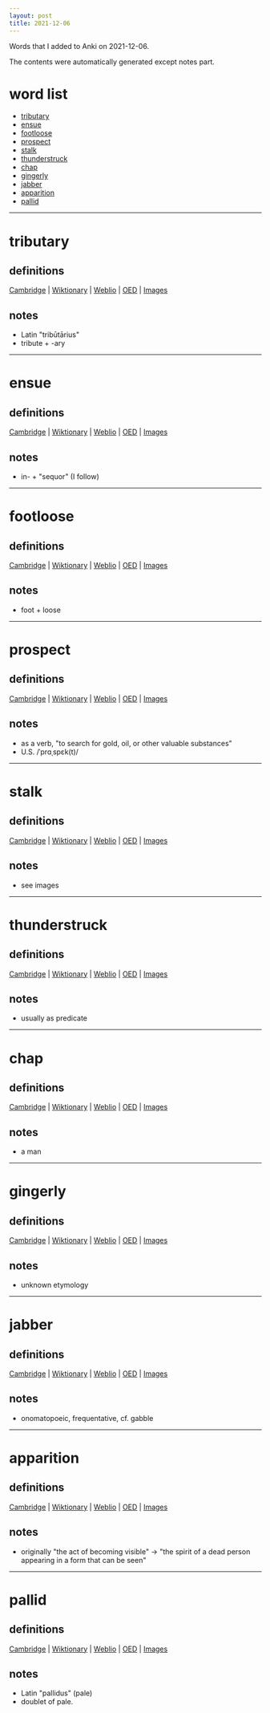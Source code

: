 ```yaml
---
layout: post
title: 2021-12-06
---
```


Words that I added to Anki on 2021-12-06.

The contents were automatically generated except notes part.
# word list
- [tributary](#tributary)
- [ensue](#ensue)
- [footloose](#footloose)
- [prospect](#prospect)
- [stalk](#stalk)
- [thunderstruck](#thunderstruck)
- [chap](#chap)
- [gingerly](#gingerly)
- [jabber](#jabber)
- [apparition](#apparition)
- [pallid](#pallid)

---

# tributary
## definitions
[Cambridge](https://dictionary.cambridge.org/us/dictionary/english/tributary)
|
[Wiktionary](https://en.wiktionary.org/wiki/tributary#English)
|
[Weblio](https://ejje.weblio.jp/content_find?query=tributary&searchType=exact)
|
[OED](https://www.oed.com/search?q=tributary)
|
[Images](https://www.google.com/search?tbm=isch&q=tributary)

## notes
- Latin "tribūtārius"
- tribute + -ary

---

# ensue
## definitions
[Cambridge](https://dictionary.cambridge.org/us/dictionary/english/ensue)
|
[Wiktionary](https://en.wiktionary.org/wiki/ensue#English)
|
[Weblio](https://ejje.weblio.jp/content_find?query=ensue&searchType=exact)
|
[OED](https://www.oed.com/search?q=ensue)
|
[Images](https://www.google.com/search?tbm=isch&q=ensue)

## notes
- in- + "sequor" (I follow)

---

# footloose
## definitions
[Cambridge](https://dictionary.cambridge.org/us/dictionary/english/footloose)
|
[Wiktionary](https://en.wiktionary.org/wiki/footloose#English)
|
[Weblio](https://ejje.weblio.jp/content_find?query=footloose&searchType=exact)
|
[OED](https://www.oed.com/search?q=footloose)
|
[Images](https://www.google.com/search?tbm=isch&q=footloose)

## notes
- foot + loose

---

# prospect
## definitions
[Cambridge](https://dictionary.cambridge.org/us/dictionary/english/prospect)
|
[Wiktionary](https://en.wiktionary.org/wiki/prospect#English)
|
[Weblio](https://ejje.weblio.jp/content_find?query=prospect&searchType=exact)
|
[OED](https://www.oed.com/search?q=prospect)
|
[Images](https://www.google.com/search?tbm=isch&q=prospect)

## notes
- as a verb, "to search for gold, oil, or other valuable substances"
- U.S. /ˈprɑˌspɛk(t)/

---

# stalk
## definitions
[Cambridge](https://dictionary.cambridge.org/us/dictionary/english/stalk)
|
[Wiktionary](https://en.wiktionary.org/wiki/stalk#English)
|
[Weblio](https://ejje.weblio.jp/content_find?query=stalk&searchType=exact)
|
[OED](https://www.oed.com/search?q=stalk)
|
[Images](https://www.google.com/search?tbm=isch&q=stalk)

## notes
- see images

---

# thunderstruck
## definitions
[Cambridge](https://dictionary.cambridge.org/us/dictionary/english/thunderstruck)
|
[Wiktionary](https://en.wiktionary.org/wiki/thunderstruck#English)
|
[Weblio](https://ejje.weblio.jp/content_find?query=thunderstruck&searchType=exact)
|
[OED](https://www.oed.com/search?q=thunderstruck)
|
[Images](https://www.google.com/search?tbm=isch&q=thunderstruck)

## notes
- usually as predicate

---

# chap
## definitions
[Cambridge](https://dictionary.cambridge.org/us/dictionary/english/chap)
|
[Wiktionary](https://en.wiktionary.org/wiki/chap#English)
|
[Weblio](https://ejje.weblio.jp/content_find?query=chap&searchType=exact)
|
[OED](https://www.oed.com/search?q=chap)
|
[Images](https://www.google.com/search?tbm=isch&q=chap)

## notes
- a man

---

# gingerly
## definitions
[Cambridge](https://dictionary.cambridge.org/us/dictionary/english/gingerly)
|
[Wiktionary](https://en.wiktionary.org/wiki/gingerly#English)
|
[Weblio](https://ejje.weblio.jp/content_find?query=gingerly&searchType=exact)
|
[OED](https://www.oed.com/search?q=gingerly)
|
[Images](https://www.google.com/search?tbm=isch&q=gingerly)

## notes
- unknown etymology

---

# jabber
## definitions
[Cambridge](https://dictionary.cambridge.org/us/dictionary/english/jabber)
|
[Wiktionary](https://en.wiktionary.org/wiki/jabber#English)
|
[Weblio](https://ejje.weblio.jp/content_find?query=jabber&searchType=exact)
|
[OED](https://www.oed.com/search?q=jabber)
|
[Images](https://www.google.com/search?tbm=isch&q=jabber)

## notes
- onomatopoeic, frequentative, cf. gabble

---

# apparition
## definitions
[Cambridge](https://dictionary.cambridge.org/us/dictionary/english/apparition)
|
[Wiktionary](https://en.wiktionary.org/wiki/apparition#English)
|
[Weblio](https://ejje.weblio.jp/content_find?query=apparition&searchType=exact)
|
[OED](https://www.oed.com/search?q=apparition)
|
[Images](https://www.google.com/search?tbm=isch&q=apparition)

## notes
- originally "the act of becoming visible" -> "the spirit of a dead person appearing in a form that can be seen"

---

# pallid
## definitions
[Cambridge](https://dictionary.cambridge.org/us/dictionary/english/pallid)
|
[Wiktionary](https://en.wiktionary.org/wiki/pallid#English)
|
[Weblio](https://ejje.weblio.jp/content_find?query=pallid&searchType=exact)
|
[OED](https://www.oed.com/search?q=pallid)
|
[Images](https://www.google.com/search?tbm=isch&q=pallid)

## notes
- Latin "pallidus" (pale)
- doublet of pale.

